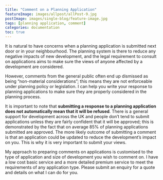 ```yaml
---
title: "Comment on a Planning Application"
featureImage: images/allpost/allPost-9.jpg
postImage: images/single-blog/feature-image.jpg
tags: [planning application, comment]
categories: documentation
toc: true
---
```


It is natural to have concerns when a planning application is submitted next door or in your neighbourhood. The planning system is there to reduce any negative impacts of new development, and the legal requirement to consult on applications aims to make sure the views of anyone affected by a development are considered.

However, comments from the general public often end up dismissed as being “non-material considerations”; this means they are not enforceable under planning policy or legislation. I can help you write your response to planning applications to make sure they are properly considered in the planning process.

It is important to note that **submitting a response to a planning application does not automatically mean that it will be refused**. There is a general support for development across the UK and people don’t tend to submit applications unless they are fairly confident that it will be approved; this is demonstrated by the fact that on average 85% of planning applications submitted are approved. The more likely outcome of submitting a comment is that an application could be updated to reduce the development’s impact on you. This is why it is very important to submit your views.

My approach to preparing comments on applications is customised to the type of application and size of development you wish to comment on. I have a low cost basic service and a more detailed premium service to meet the requirements of any application type. Please submit an enquiry for a quote and details on what I can do for you.
